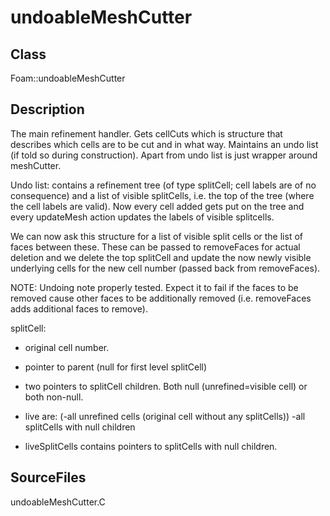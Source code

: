 # undoableMeshCutter 
## Class
Foam::undoableMeshCutter

## Description
The main refinement handler. Gets cellCuts which is structure that
describes which cells are to be cut and in what way. Maintains an undo
list (if told so during construction). Apart from undo list is just
wrapper around meshCutter.

Undo list: contains a refinement tree (of type splitCell; cell labels are
of no consequence) and a list of visible splitCells, i.e. the top of the
tree (where the cell labels are valid). Now every cell added gets put on
the tree and every updateMesh action updates the labels of visible
splitcells.

We can now ask this structure for a list of visible split cells or the list
of faces between these. These can be passed to removeFaces for actual
deletion and we delete the top splitCell and update the now newly visible
underlying cells for the new cell number (passed back from removeFaces).

NOTE: Undoing note properly tested. Expect it to fail if the faces to
be removed cause other faces to be additionally removed (i.e. removeFaces
adds additional faces to remove).

splitCell:
- original cell number.
- pointer to parent (null for first level splitCell)
- two pointers to splitCell children. Both null (unrefined=visible cell) or
      both non-null.

- live are:
        (-all unrefined cells (original cell without any splitCells))
        -all splitCells with null children

- liveSplitCells contains pointers to splitCells with null children.



## SourceFiles
undoableMeshCutter.C

